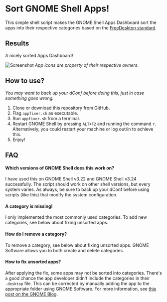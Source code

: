 # Sort GNOME Shell Apps!
This simple shell script makes the GNOME Shell Apps Dashboard sort the apps into their respective categories based on the [FreeDesktop standard](https://standards.freedesktop.org/menu-spec/latest/apa.html).

## Results
A nicely sorted Apps Dashboard!

![Screenshot](http://i.imgur.com/2o2yIib.png)
_App icons are property of their respective owners._

## How to use?

*You may want to back up your dConf before doing this, just in case something goes wrong.*

1. Clone or download this repository from GitHub.
2. Flag `appfixer.sh` as executable.
3. Run `appfixer.sh` from a terminal.
4. Restart GNOME Shell by pressing `ALT+F2` and running the command `r`. Alternatively, you could restart your machine or log out/in to achieve this.
5. Enjoy!

## FAQ

#### Which versions of GNOME Shell does this work on?
I have used this on GNOME Shell v3.22 and GNOME Shell v3.24 successfully. The script should work on other shell versions, but every system varies. As always, be sure to back up your dConf before using scripts (like this) that modify the system configuration.

#### A category is missing!
I only implemented the most commonly used categories. To add new categories, see below about fixing unsorted apps.

#### How do I remove a category?
To remove a category, see below about fixing unsorted apps. GNOME Software allows you to both create and delete categories.

#### How to fix unsorted apps?
After applying the fix, some apps may not be sorted into categories. There's a good chance the app developer didn't include the categories in their `.desktop` file. This can be corrected by manually adding the app to the appropriate folder using GNOME Software. For more information, see [this post on the GNOME Blog](https://blogs.gnome.org/mclasen/2014/03/17/app-folder-configuration/).
